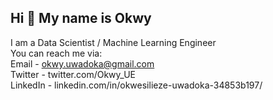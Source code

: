 ## <b> Hi 👋 My name is Okwy </b>
I am a Data Scientist / Machine Learning Engineer  <br>
You can reach me via:  <br>
Email - okwy.uwadoka@gmail.com  <br>
Twitter - twitter.com/Okwy_UE  <br>
LinkedIn - linkedin.com/in/okwesilieze-uwadoka-34853b197/  <br>
